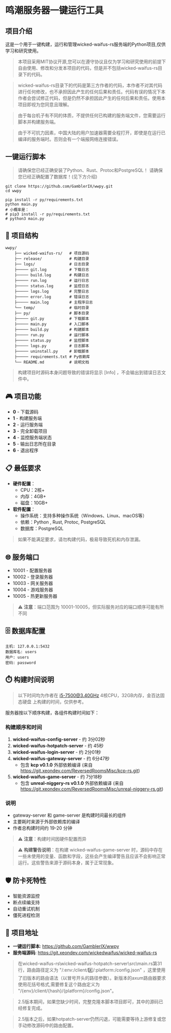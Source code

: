 # 鸣潮服务器一键运行工具

## 项目介绍

这是一个用于一键构建，运行和管理wicked-waifus-rs服务端的Python项目,仅供学习和研究使用。

> 本项目采用MIT协议开源,您可以在遵守协议且仅为学习和研究使用的前提下自由使用、修改和分发本项目的代码，但是并不包括wicked-waifus-rs目录下的代码。

> wicked-waifus-rs目录下的代码是第三方作者的代码，本作者不对其代码进行任何修改，也不承担因此产生的任何后果和责任。代码有误的情况下本作者会尝试修正代码，但是仍然不承担因此产生的任何后果和责任。使用本项目即视为您同意且理解。

> 由于每台机子有不同的体质，不提供任何已构建的服务端文件，您需要运行脚本并构建服务端。

> 由于不可抗力因素，中国大陆的用户加速器需要全程打开，即使是在运行已编译的服务端时。否则会有一个端报网络连接错误。

## 一键运行脚本

> 请确保您已经正确安装了Python、Rust、Protoc和PostgreSQL！
> 请确保您已经正确配置了数据库！(见下方介绍)

```
git clone https://github.com/GamblerIX/wwpy.git
cd wwpy

pip install -r py/requirements.txt
python main.py
# 小概率是：
# pip3 install -r py/requirements.txt
# python3 main.py
```

## 📁 项目结构

```
wwpy/
    ├── wicked-waifus-rs/   # 项目源码
    ├── release/            # 构建目录
    ├── logs/               # 日志目录
    ├───── git.log          # 下载日志
    ├───── build.log        # 构建日志
    ├───── run.log          # 运行日志
    ├───── status.log       # 监控日志
    ├───── logs.log         # 完整日志
    ├───── error.log        # 错误日志
    ├───── main.log         # 主程序日志
    └── temp/               # 临时目录
    ├── py/                 # 脚本目录
    ├───── git.py           # 下载脚本
    ├───── main.py          # 入口脚本
    ├───── build.py         # 构建脚本
    ├───── run.py           # 运行脚本
    ├───── status.py        # 监控脚本
    ├───── logs.py          # 日志脚本
    ├───── uninstall.py     # 卸载脚本
    ├───── requirements.txt # Py依赖库
    └── README.md           # 说明文档
```

> 构建项目时源码本身问题导致的错误将显示 [Info] ，不会输出到错误日志文件中。

## 🎮 项目功能

- **0** - 下载源码
- **1** - 构建服务端
- **2** - 运行服务端
- **3** - 完全卸载项目
- **4** - 监控服务端状态
- **5** - 输出日志所在目录
- **6** - 退出程序

## 📋 最低要求
- **硬件配置**：
    - CPU：2核+
    - 内存：4GB+
    - 磁盘：10GB+
- **软件配置**：
    - 操作系统：支持多种操作系统（Windows、Linux、macOS等）
    - 依赖：Python , Rust, Protoc, PostgreSQL
    - 数据库：PostgreSQL

> 如果不能满足要求，请勿构建代码，极易导致死机和内存泄漏。

## 🌐 服务端口

- 10001 - 配置服务器
- 10002 - 登录服务器
- 10003 - 网关服务器
- 10004 - 游戏服务器
- 10005 - 热更新服务器

> ⚠️ **注意**：端口范围为 10001-10005，但实际服务对应的端口顺序可能有所不同

## 🗄️ 数据库配置

```
主机: 127.0.0.1:5432
数据库名: users
用户: users
密码: password
```

## ⏱️ 构建时间说明

> 以下时间均为作者在 i5-7500@3.40GHz 4核CPU，32GB内存，金百达固态硬盘 上构建的时间，仅供参考。

服务器按以下顺序构建，各组件构建时间如下：

### 构建顺序和时间
1. **wicked-waifus-config-server** - 约 3分02秒
2. **wicked-waifus-hotpatch-server** - 约 45秒
3. **wicked-waifus-login-server** - 约 2分01秒
4. **wicked-waifus-gateway-server** - 约 6分47秒
   - 包含 **kcp v0.1.0** 外部依赖编译 (来自 https://git.xeondev.com/ReversedRoomsMisc/kcp-rs.git)
5. **wicked-waifus-game-server** - 约 7分18秒
   - 包含 **unreal-niggery-rs v0.1.0** 外部依赖编译 (来自 https://git.xeondev.com/ReversedRoomsMisc/unreal-niggery-rs.git)

### 说明
- gateway-server 和 game-server 是构建时间最长的组件
- 主要耗时来源于外部依赖库的编译
- 作者总构建时间约 19-20 分钟


> ⚠️ **注意**：构建时间因硬件配置而异

> ⚠️ **构建警告说明**：在构建 wicked-waifus-game-server 时，源码中存在一些未使用的变量、函数和字段，这些会产生编译警告且应该不会影响正常运行。这些警告来源于源码本身，属于正常现象。

## 🛡️ 防卡死特性

- 智能资源监控
- 断点续编支持
- 自动重试机制
- 僵死进程检测

## 🔗 项目地址

- **一键运行脚本**: https://github.com/GamblerIX/wwpy
- **服务端源码**: https://git.xeondev.com/wickedwaifus/wicked-waifus-rs

> 在wicked-waifus-rs\wicked-waifus-hotpatch-server\src\main.rs第31行，路由路径定义为 "/:env:/client/:hash:/:platform:/config.json" ，这里使用了旧版本的路由语法（以冒号开头的路径参数）。新版本的axum路由器要求使用花括号格式,需要修复这个路由定义为 "/{env}/client/{hash}/{platform}/config.json"。

> 2.5版本期间，如果您缺少时间，完整克隆本脚本项目即可，其中的源码已经修复完成。

> 2.5版本之后，如果hotpatch-server仍然闪退，可能需要等待上游修复或您手动修改源码中的路由配置。
